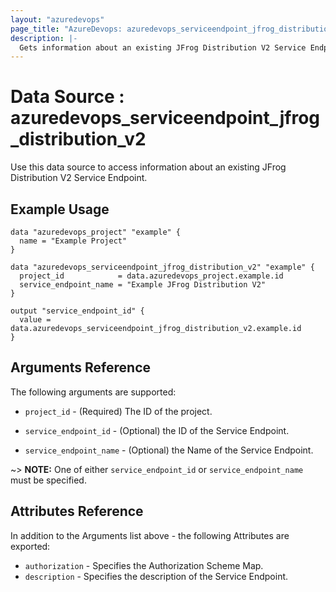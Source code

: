 ```yaml
---
layout: "azuredevops"
page_title: "AzureDevops: azuredevops_serviceendpoint_jfrog_distribution_v2"
description: |-
  Gets information about an existing JFrog Distribution V2 Service Endpoint. 
---
```


# Data Source : azuredevops_serviceendpoint_jfrog_distribution_v2

Use this data source to access information about an existing JFrog Distribution V2 Service Endpoint.

## Example Usage

```hcl
data "azuredevops_project" "example" {
  name = "Example Project"
}

data "azuredevops_serviceendpoint_jfrog_distribution_v2" "example" {
  project_id            = data.azuredevops_project.example.id
  service_endpoint_name = "Example JFrog Distribution V2"
}

output "service_endpoint_id" {
  value = data.azuredevops_serviceendpoint_jfrog_distribution_v2.example.id
}
```

## Arguments Reference

The following arguments are supported:

* `project_id` - (Required) The ID of the project.

* `service_endpoint_id` - (Optional) the ID of the Service Endpoint.

* `service_endpoint_name` - (Optional) the Name of the Service Endpoint.

~> **NOTE:** One of either `service_endpoint_id` or `service_endpoint_name` must be specified.

## Attributes Reference

In addition to the Arguments list above - the following Attributes are exported:

* `authorization` - Specifies the Authorization Scheme Map.
* `description` - Specifies the description of the Service Endpoint.
